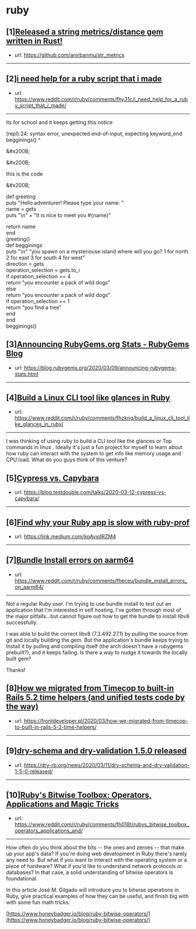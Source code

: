 # ruby
## [1][Released a string metrics/distance gem written in Rust!](https://www.reddit.com/r/ruby/comments/fhu07l/released_a_string_metricsdistance_gem_written_in/)
- url: https://github.com/anirbanmu/str_metrics
---

## [2][i need help for a ruby script that i made](https://www.reddit.com/r/ruby/comments/fhy31c/i_need_help_for_a_ruby_script_that_i_made/)
- url: https://www.reddit.com/r/ruby/comments/fhy31c/i_need_help_for_a_ruby_script_that_i_made/
---
 

its for school and it keeps getting this notice

(repl):24: syntax error, unexpected end-of-input, expecting keyword\_end begginings()             \^

&amp;#x200B;

&amp;#x200B;

this is the code

&amp;#x200B;

def greeting  
puts "Hello adventurer!  Please type your name: "  
name = gets  
puts "\\n" + "It is nice to meet you #{name}"

return name  
end  
greeting()  
def begginings  
puts "\\n" "you spawn on a mysteriouse island where will you go? 1 for north 2 for east 3 for south 4 for west"  
direction = gets  
operation\_selection = gets.to\_i  
if operation\_selection == 4  
return "you encounter a pack of wild dogs"  
else  
return "you encounter a pack of wild dogs"  
if operation\_selection == 1  
return "you find a tree"  
end  
end  
begginings()
## [3][Announcing RubyGems.org Stats - RubyGems Blog](https://www.reddit.com/r/ruby/comments/fhr6t1/announcing_rubygemsorg_stats_rubygems_blog/)
- url: https://blog.rubygems.org/2020/03/09/announcing-rubygems-stats.html
---

## [4][Build a Linux CLI tool like glances in Ruby](https://www.reddit.com/r/ruby/comments/fhzkng/build_a_linux_cli_tool_like_glances_in_ruby/)
- url: https://www.reddit.com/r/ruby/comments/fhzkng/build_a_linux_cli_tool_like_glances_in_ruby/
---
I was thinking of using ruby to build a CLI tool like the glances or Top commands in linux . Ideally it's just a fun project for myself to learn about how ruby can interact with the system to get info like memory usage and CPU load. What do you guys think of this venture?
## [5][Cypress vs. Capybara](https://www.reddit.com/r/ruby/comments/fhhd1t/cypress_vs_capybara/)
- url: https://blog.testdouble.com/talks/2020-03-12-cypress-vs-capybara/
---

## [6][Find why your Ruby app is slow with ruby-prof](https://www.reddit.com/r/ruby/comments/fhcskc/find_why_your_ruby_app_is_slow_with_rubyprof/)
- url: https://link.medium.com/koAvxdRZM4
---

## [7][Bundle Install errors on aarm64](https://www.reddit.com/r/ruby/comments/fheceu/bundle_install_errors_on_aarm64/)
- url: https://www.reddit.com/r/ruby/comments/fheceu/bundle_install_errors_on_aarm64/
---
Not a regular Ruby user.  I'm trying to use bundle install to test out an application that I'm interested in self hosting.  I've gotten through most of the major pitfalls...but cannot figure out how to get the bundle to install libv8 successfully.

I was able to build the correct libv8 (7.3.492.27.1) by pulling the source from git and locally building the gem.  But the application's bundle keeps trying to Install it by pulling and compiling itself (the arch doesn't have a rubygems prebuilt?), and it keeps failing.  Is there a way to nudge it towards the locally built gem?

Thanks!
## [8][How we migrated from Timecop to built-in Rails 5.2 time helpers (and unified tests code by the way)](https://www.reddit.com/r/ruby/comments/fh3nxh/how_we_migrated_from_timecop_to_builtin_rails_52/)
- url: https://frontdeveloper.pl/2020/03/how-we-migrated-from-timecop-to-built-in-rails-5-2-time-helpers/
---

## [9][dry-schema and dry-validation 1.5.0 released](https://www.reddit.com/r/ruby/comments/fgxcxw/dryschema_and_dryvalidation_150_released/)
- url: https://dry-rb.org/news/2020/03/11/dry-schema-and-dry-validation-1-5-0-released/
---

## [10][Ruby's Bitwise Toolbox: Operators, Applications and Magic Tricks](https://www.reddit.com/r/ruby/comments/fh018t/rubys_bitwise_toolbox_operators_applications_and/)
- url: https://www.reddit.com/r/ruby/comments/fh018t/rubys_bitwise_toolbox_operators_applications_and/
---
How often do you think about the bits -- the ones and zeroes -- that make up your app's data? If you're doing web development in Ruby there's rarely any need to. But what if you want to interact with the operating system or a piece of hardware? What if you'd like to understand network protocols or databases? In that case, a solid understanding of bitwise operators is foundational. 

In this article José M. Gilgado will introduce you to bitwise operations in Ruby, give practical examples of how they can be useful, and finish big with with some fun math tricks. 

[https://www.honeybadger.io/blog/ruby-bitwise-operators/](https://www.honeybadger.io/blog/ruby-bitwise-operators/)
